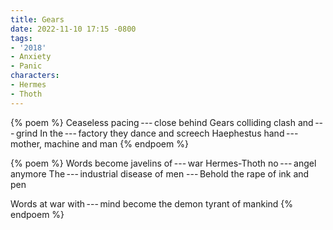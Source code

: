 ```yaml
---
title: Gears
date: 2022-11-10 17:15 -0800
tags:
- '2018'
- Anxiety
- Panic
characters:
- Hermes
- Thoth
---
```

{% poem %}
Ceaseless pacing&thinsp;---&thinsp;close behind
Gears colliding clash and&thinsp;---&thinsp;grind
In the&thinsp;---&thinsp;factory they dance and screech
Haephestus hand&thinsp;---&thinsp;mother, machine and man
{% endpoem %}

{% poem %}
Words become javelins of&thinsp;---&thinsp;war
Hermes-Thoth no&thinsp;---&thinsp;angel anymore
The&thinsp;---&thinsp;industrial disease of men
---&thinsp;Behold the rape of ink and pen

Words at war with&thinsp;---&thinsp;mind become the demon tyrant of mankind
{% endpoem %}
